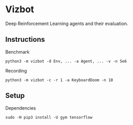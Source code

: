 Vizbot
======

Deep Reinforcement Learning agents and their evaluation.

## Instructions

Benchmark

```shell
python3 -m vizbot -d Env, ... -a Agent, ... -v -n 5e6
```

Recording

```shell
python3 -m vizbot -c -r 1 -a KeyboardDoom -n 10
```

## Setup

Dependencies

```shell
sudo -H pip3 install -U gym tensorflow
```
